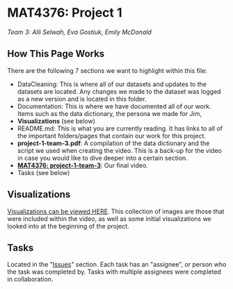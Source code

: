 # MAT4376: Project 1

*Team 3: Alli Selwah, Eva Gostiuk, Emily McDonald*

## How This Page Works

There are the following 7 sections we want to highlight within this file: 

  * DataCleaning: This is where all of our datasets and updates to the datasets are located. Any changes we made to the dataset was logged as a new version and is located in this folder. 
  * Documentation: This is where we have documented all of our work. Items such as the data dictionary, the persona we made for Jim, 
  * **Visualizations** (see below)
  * README.md: This is what you are currently reading. It has links to all of the important folders/pages that contain our work for this project.
  * **project-1-team-3.pdf**: A compilation of the data dictionary and the script we used when creating the video. This is a back-up for the video in case you would like to dive deeper into a certain section. 
  * **[MAT4376: project-1-team-3](https://www.youtube.com/watch?v=JOZwOtblS_E)**: Our final video. 
  * Tasks (see below)

## Visualizations
[Visualizations can be viewed HERE](Visualizations/README.md). This collection of images are those that were included within the video, as well as some initial visualizations we looked into at the beginning of the project. 

## Tasks

Located in the "[Issues](https://github.com/EvaGostiuk/MAT4376/issues)" section. Each task has an "assignee", or person who the task was completed by. Tasks with multiple assignees were completed in collaboration.
